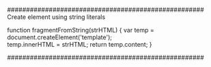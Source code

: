 ####################################################
Create element using string literals 

function fragmentFromString(strHTML) {
    var temp = document.createElement('template');  
    temp.innerHTML = strHTML;
    return temp.content;
}

####################################################
